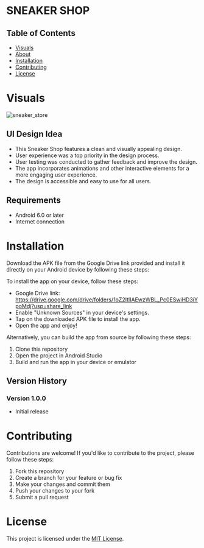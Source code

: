 # SNEAKER SHOP

## Table of Contents

- [Visuals](#visuals)
- [About](#about)
- [Installation](#installation)
- [Contributing](#contributing)
- [License](#license)


# Visuals
![sneaker_store](https://github.com/anandanmukh/flutter_projects/assets/67072228/f6006208-8944-4791-bf36-82ca7946802d)


## UI Design Idea
- This Sneaker Shop features a clean and visually appealing design.
- User experience was a top priority in the design process.
- User testing was conducted to gather feedback and improve the design.
- The app incorporates animations and other interactive elements for a more engaging user experience.
- The design is accessible and easy to use for all users.

## Requirements

- Android 6.0 or later
- Internet connection

# Installation

Download the APK file from the Google Drive link provided and install it directly on your Android device by following these steps:

To install the app on your device, follow these steps:

- Google Drive link: https://drive.google.com/drive/folders/1oZ2ItlIAEwzWBL_Pc0ESwiHD3iYpoMdj?usp=share_link
- Enable "Unknown Sources" in your device's settings.
- Tap on the downloaded APK file to install the app.
- Open the app and enjoy!

Alternatively, you can build the app from source by following these steps:
1. Clone this repository
2. Open the project in Android Studio
3. Build and run the app in your device or emulator


## Version History

### Version 1.0.0

- Initial release


# Contributing

Contributions are welcome! If you'd like to contribute to the project, please follow these steps:

1. Fork this repository
2. Create a branch for your feature or bug fix
3. Make your changes and commit them
4. Push your changes to your fork
5. Submit a pull request

# License

This project is licensed under the [MIT License](/LICENSE).
